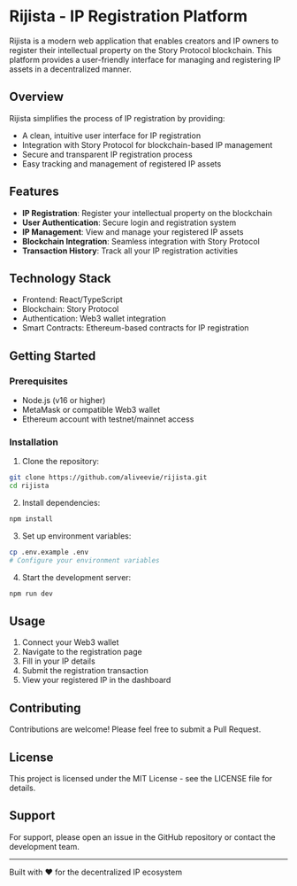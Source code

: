# Rijista - IP Registration Platform

Rijista is a modern web application that enables creators and IP owners to register their intellectual property on the Story Protocol blockchain. This platform provides a user-friendly interface for managing and registering IP assets in a decentralized manner.

## Overview

Rijista simplifies the process of IP registration by providing:
- A clean, intuitive user interface for IP registration
- Integration with Story Protocol for blockchain-based IP management
- Secure and transparent IP registration process
- Easy tracking and management of registered IP assets

## Features

- **IP Registration**: Register your intellectual property on the blockchain
- **User Authentication**: Secure login and registration system
- **IP Management**: View and manage your registered IP assets
- **Blockchain Integration**: Seamless integration with Story Protocol
- **Transaction History**: Track all your IP registration activities

## Technology Stack

- Frontend: React/TypeScript
- Blockchain: Story Protocol
- Authentication: Web3 wallet integration
- Smart Contracts: Ethereum-based contracts for IP registration

## Getting Started

### Prerequisites

- Node.js (v16 or higher)
- MetaMask or compatible Web3 wallet
- Ethereum account with testnet/mainnet access

### Installation

1. Clone the repository:
```bash
git clone https://github.com/aliveevie/rijista.git
cd rijista
```

2. Install dependencies:
```bash
npm install
```

3. Set up environment variables:
```bash
cp .env.example .env
# Configure your environment variables
```

4. Start the development server:
```bash
npm run dev
```

## Usage

1. Connect your Web3 wallet
2. Navigate to the registration page
3. Fill in your IP details
4. Submit the registration transaction
5. View your registered IP in the dashboard

## Contributing

Contributions are welcome! Please feel free to submit a Pull Request.

## License

This project is licensed under the MIT License - see the LICENSE file for details.

## Support

For support, please open an issue in the GitHub repository or contact the development team.

---

Built with ❤️ for the decentralized IP ecosystem 